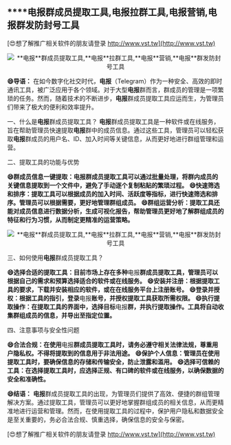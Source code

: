 ## ****电报**群成员提取工具,**电报**拉群工具,**电报**营销,**电报**群发防封号工具**

[😍想了解推广相关软件的朋友请登录 http://www.vst.tw](http://www.vst.tw)

 <center><img src="https://vst.tw/MP4/tuiguang/png/2.png" alt="**电报**群成员提取工具,**电报**拉群工具,**电报**营销,**电报**群发防封号工具"></center>

**😄导语：**
在如今数字化社交时代，**电报**（Telegram）作为一种安全、高效的即时通讯工具，被广泛应用于各个领域。对于大型**电报**群而言，群成员的管理是一项繁琐的任务。然而，随着技术的不断进步，**电报**群成员提取工具应运而生，为管理员们带来了极大的便利和效率提升。

一、什么是**电报**群成员提取工具？
**电报**群成员提取工具是一种软件或在线服务，旨在帮助管理员快速提取**电报**群中的成员信息。通过这些工具，管理员可以轻松获取**电报**群成员的用户名、ID、加入时间等关键信息，从而更好地进行群组管理和运营。

二、提取工具的功能与优势

**😄群成员信息一键提取：**电报**群成员提取工具可以通过批量处理，将群内成员的关键信息提取到一个文件中，避免了手动逐个复制粘贴的繁琐过程。**
**😄快速筛选和排序：提取工具可以根据成员的加入时间、活跃度等指标，进行快速筛选和排序。管理员可以根据需要，更好地管理群组成员。**
**😄群组运营分析：提取工具还能对成员信息进行数据分析，生成可视化报告，帮助管理员更好地了解群组成员的特征和行为习惯，从而制定更精准的运营策略。**

 <center><img src="https://vst.tw/MP4/tuiguang/png/7.png" alt="**电报**群成员提取工具,**电报**拉群工具,**电报**营销,**电报**群发防封号工具"></center>

三、如何使用**电报**群成员提取工具？

**😄选择合适的提取工具：目前市场上存在多种**电报**群成员提取工具，管理员可以根据自己的需求和预算选择适合的软件或在线服务。**
**😄安装并注册：根据提取工具的要求，下载并安装相应的软件，或在在线服务平台上注册账号。**
**😄登录并授权：根据工具的指引，登录**电报**账号，并授权提取工具获取所需权限。**
**😄执行提取操作：在提取工具的界面中，选择目标**电报**群，并执行提取操作。工具将自动收集群组成员的信息，并导出至指定位置。**

四、注意事项与安全性问题

**😄合法合规：在使用**电报**群成员提取工具时，请务必遵守相关法律法规，尊重用户隐私权。不得将提取到的信息用于非法用途。**
**😄保护个人信息：管理员在使用提取工具时，要确保信息的存储和传输安全，防止泄露和滥用。**
**😄选择可信赖的工具：在选择提取工具时，应选择正规、有口碑的软件或在线服务，以确保数据的安全和准确性。**

**😄结语：**
**电报**群成员提取工具的出现，为管理员们提供了高效、便捷的群组管理解决方案。通过提取工具，管理员可以更好地掌握群组成员的相关信息，从而更精准地进行运营和管理。然而，在使用提取工具的过程中，保护用户隐私和数据安全是至关重要的，务必合法合规、慎重选择，确保信息的安全与保密。

[😍想了解推广相关软件的朋友请登录 http://www.vst.tw](http://www.vst.tw)



